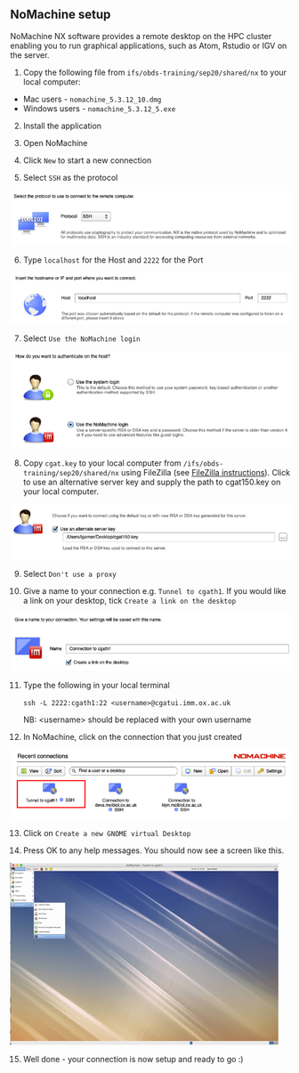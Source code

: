 ## NoMachine setup
NoMachine NX software provides a remote desktop on the HPC cluster enabling you to run graphical applications, such as Atom, Rstudio or IGV on the server. 

1. Copy the following file from `ifs/obds-training/sep20/shared/nx` to your local
computer:
* Mac users - `nomachine_5.3.12_10.dmg`
* Windows users - `nomachine_5.3.12_5.exe`

2. Install the application

3. Open NoMachine

4. Click `New` to start a new connection

5. Select `SSH` as the protocol

![SSH protocol](img/nomachine_ssh.png)

6. Type `localhost` for the Host and `2222` for the Port

![Host](img/nomachine_localhost.png)

7. Select `Use the NoMachine login`

![Login](img/nomachine_login.png)

8. Copy `cgat.key` to your local computer from `/ifs/obds-training/sep20/shared/nx` using FileZilla (see [FileZilla instructions](filezilla_instructions.pdf)). Click to use an alternative server key and supply the path to cgat150.key on your local computer.

![Key](img/nomachine_cgat150.png)

9. Select `Don't use a proxy`

10. Give a name to your connection e.g. `Tunnel to cgath1`. If you would like a link on your desktop, tick `Create a link on the desktop`

![Name](img/nomachine_connectionname.png)

11. Type the following in your local terminal

    `ssh -L 2222:cgath1:22 <username>@cgatui.imm.ox.ac.uk`

    NB: \<username> should be replaced with your own username

12. In NoMachine, click on the connection that you just created

![Connection](img/nomachine_connectionicon.png)

13. Click on `Create a new GNOME virtual Desktop`

14. Press OK to any help messages. You should now see a screen like this.

![NoMachine Desktop](img/nomachine_desktop.png)

15. Well done - your connection is now setup and ready to go :)
